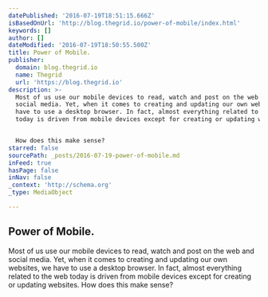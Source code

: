 ```yaml
---
datePublished: '2016-07-19T18:51:15.666Z'
isBasedOnUrl: 'http://blog.thegrid.io/power-of-mobile/index.html'
keywords: []
author: []
dateModified: '2016-07-19T18:50:55.500Z'
title: Power of Mobile.
publisher:
  domain: blog.thegrid.io
  name: Thegrid
  url: 'https://blog.thegrid.io'
description: >-
  Most of us use our mobile devices to read, watch and post on the web and
  social media. Yet, when it comes to creating and updating our own websites, we
  have to use a desktop browser. In fact, almost everything related to the web
  today is driven from mobile devices except for creating or updating websites.


  How does this make sense?
starred: false
sourcePath: _posts/2016-07-19-power-of-mobile.md
inFeed: true
hasPage: false
inNav: false
_context: 'http://schema.org'
_type: MediaObject

---
```

<article style=""><h1>Power of Mobile.</h1><p>Most of us use our mobile devices to read, watch and post on the web and social media. Yet, when it comes to creating and updating our own websites, we have to use a desktop browser. In fact, almost everything related to the web today is driven from mobile devices except for creating or updating websites. How does this make sense?</p></article>